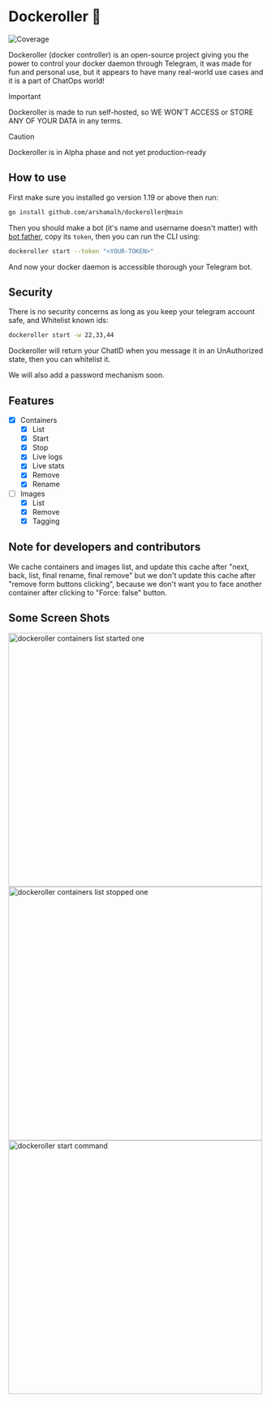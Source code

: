 # Dockeroller 🐳
![Coverage](https://img.shields.io/badge/Coverage-23.5%25-red)

Dockeroller (docker controller) is an open-source project giving you the power to control your docker daemon through Telegram, it was made for fun and personal use, but it appears to have many real-world use cases and it is a part of ChatOps world!

> [!IMPORTANT]
> Dockeroller is made to run self-hosted, so WE WON'T ACCESS or STORE ANY OF YOUR DATA in any terms.

> [!CAUTION]
> Dockeroller is in Alpha phase and not yet production-ready

## How to use
First make sure you installed go version 1.19 or above then run:
````bash
go install github.com/arshamalh/dockeroller@main
````
Then you should make a bot (it's name and username doesn't matter) with [bot father](https://t.me/BotFather), copy its `token`, then you can run the CLI using:
```bash
dockeroller start --token "<YOUR-TOKEN>"
```
And now your docker daemon is accessible thorough your Telegram bot.

## Security
There is no security concerns as long as you keep your telegram account safe, and Whitelist known ids:
```bash
dockeroller start -w 22,33,44
```
Dockeroller will return your ChatID when you message it in an UnAuthorized state, then you can whitelist it.

We will also add a password mechanism soon.

## Features
- [x] Containers
    - [x] List
    - [x] Start
    - [x] Stop
    - [x] Live logs
    - [x] Live stats
    - [x] Remove
    - [x] Rename
- [ ] Images
    - [x] List
    - [x] Remove
    - [x] Tagging

## Note for developers and contributors
We cache containers and images list, and update this cache after "next, back, list, final rename, final remove" but we don't update this cache after "remove form buttons clicking", because we don't want you to face another container after clicking to "Force: false" button.

## Some Screen Shots
<img src="assets/containerslist_started_one.jpeg" alt="dockeroller containers list started one" width="500"/>
<img src="assets/containerslist_stopped_one.jpeg" alt="dockeroller containers list stopped one" width="500"/>
<img src="assets/start_command.jpeg" alt="dockeroller start command" width="500"/>
